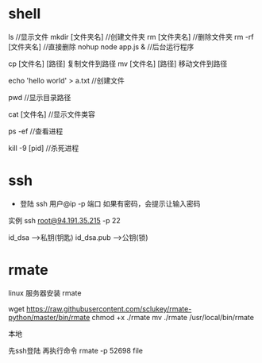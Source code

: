 # shell

ls //显示文件
mkdir [文件夹名] //创建文件夹
rm [文件夹名] //删除文件夹
rm -rf [文件夹名] //直接删除
nohup node app.js & //后台运行程序

cp [文件名] [路径] 复制文件到路径
mv [文件名] [路径] 移动文件到路径

echo 'hello world' > a.txt //创建文件

pwd //显示目录路径

cat [文件名] //显示文件类容

ps -ef //查看进程

kill -9 [pid] //杀死进程


# ssh

* 登陆
ssh 用户@ip -p 端口
如果有密码，会提示让输入密码

实例
ssh root@94.191.35.215 -p 22

id_dsa         -->私钥(钥匙)
id_dsa.pub     -->公钥(锁)

# rmate

linux 服务器安装 rmate

wget https://raw.githubusercontent.com/sclukey/rmate-python/master/bin/rmate
chmod +x ./rmate
mv ./rmate /usr/local/bin/rmate

本地

先ssh登陆
再执行命令
rmate -p 52698 file